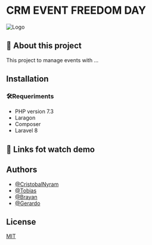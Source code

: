 #  CRM EVENT  FREEDOM DAY

![Logo](https://dev-to-uploads.s3.amazonaws.com/uploads/articles/th5xamgrr6se0x5ro4g6.png)


## 🚀 About this project
This project to manage events with ...

## Installation



### 🛠Requeriments



- PHP version 7.3
- Laragon
- Composer
- Laravel 8



## 🔗 Links fot watch demo




## Authors

- [@CristobalNyram](https://www.github.com/octokatherine)
- [@Tobias](https://www.github.com/octokatherine)
- [@Brayan](https://www.github.com/octokatherine)
- [@Gerardo](https://www.github.com/octokatherine)




## License
[MIT](https://choosealicense.com/licenses/mit/)
